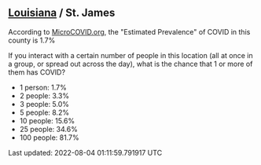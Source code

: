 
## [Louisiana](/united-states/louisiana) / St. James

According to [MicroCOVID.org](http://microcovid.org),
the "Estimated Prevalence" of COVID in this county is 1.7%

If you interact with a certain number of people in this location
(all at once in a group, or spread out across the day), what is the chance that
1 or more of them has COVID?

- 1 person: 1.7%
- 2 people: 3.3%
- 3 people: 5.0%
- 5 people: 8.2%
- 10 people: 15.6%
- 25 people: 34.6%
- 100 people: 81.7%

Last updated: 2022-08-04 01:11:59.791917 UTC
